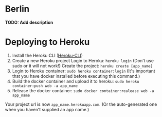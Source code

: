 # Berlin

**TODO: Add description**

# Deploying to Heroku

1. Install the Heroku CLI ([Heroku-CLI](https://devcenter.heroku.com/articles/heroku-cli))
2. Create a new Heroku project
    Login to Heroku: `heroku login` (Don't use sudo or it will not work!)
    Create the project: `heroku create [app_name]`
3. Login to Heroku container: `sudo heroku container:login` (It's important that you have docker installed before executing this command.)
4. Build the docker container and upload it to heroku: `sudo heroku container:push web -a app_name`
5. Release the docker container: `sudo docker container:realease web -a app_name`

Your project url is now `app_name.herokuapp.com`. (Or the auto-generated one when you haven't supplied an app name.)
